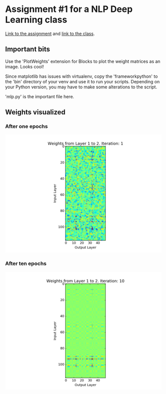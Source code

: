 # Assignment #1 for a NLP Deep Learning class

[Link to the assignment](https://sstober.github.io/dl4nlp2016/assignment1.html) and [link to the class](https://sstober.github.io/dl4nlp2016/index.html).

## Important bits
Use the 'PlotWeights' extension for Blocks to plot the weight matrices as an image. Looks cool!

Since matplotlib has issues with virtualenv, copy the 'frameworkpython' to the 'bin' directory of your venv and use it to run your scripts. Depending on your Python version, you may have to make some alterations to the script.

'mlp.py' is the important file here.

## Weights visualized
### After one epochs
![After one epoch](https://raw.githubusercontent.com/jgontrum/deeplearning-nlp-assignment1/master/Weights%20visualized/Layer%201%20to%202/0_1.png)

### After ten epochs
![After one epoch](https://raw.githubusercontent.com/jgontrum/deeplearning-nlp-assignment1/master/Weights%20visualized/Layer%201%20to%202/0_10.png)
